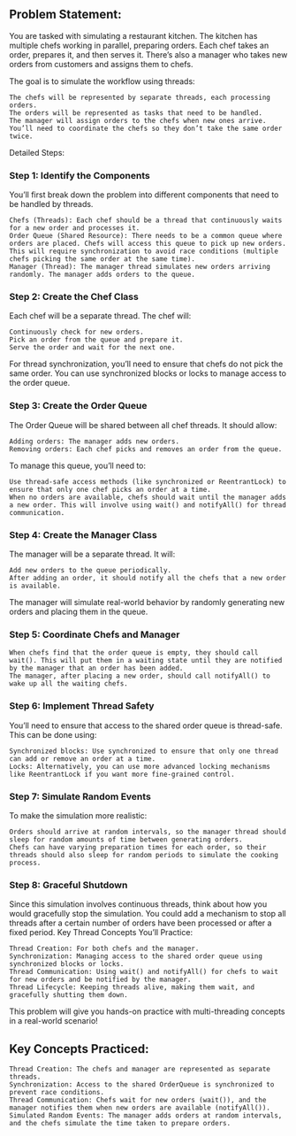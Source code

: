 ## Problem Statement:

You are tasked with simulating a restaurant kitchen. The kitchen has multiple chefs working in parallel, preparing orders. Each chef takes an order, prepares it, and then serves it. There’s also a manager who takes new orders from customers and assigns them to chefs.

The goal is to simulate the workflow using threads:

    The chefs will be represented by separate threads, each processing orders.
    The orders will be represented as tasks that need to be handled.
    The manager will assign orders to the chefs when new ones arrive.
    You’ll need to coordinate the chefs so they don’t take the same order twice.

Detailed Steps:
### Step 1: Identify the Components

You’ll first break down the problem into different components that need to be handled by threads.

    Chefs (Threads): Each chef should be a thread that continuously waits for a new order and processes it.
    Order Queue (Shared Resource): There needs to be a common queue where orders are placed. Chefs will access this queue to pick up new orders. This will require synchronization to avoid race conditions (multiple chefs picking the same order at the same time).
    Manager (Thread): The manager thread simulates new orders arriving randomly. The manager adds orders to the queue.

### Step 2: Create the Chef Class

Each chef will be a separate thread. The chef will:

    Continuously check for new orders.
    Pick an order from the queue and prepare it.
    Serve the order and wait for the next one.

For thread synchronization, you’ll need to ensure that chefs do not pick the same order. You can use synchronized blocks or locks to manage access to the order queue.
### Step 3: Create the Order Queue

The Order Queue will be shared between all chef threads. It should allow:

    Adding orders: The manager adds new orders.
    Removing orders: Each chef picks and removes an order from the queue.

To manage this queue, you’ll need to:

    Use thread-safe access methods (like synchronized or ReentrantLock) to ensure that only one chef picks an order at a time.
    When no orders are available, chefs should wait until the manager adds a new order. This will involve using wait() and notifyAll() for thread communication.

### Step 4: Create the Manager Class

The manager will be a separate thread. It will:

    Add new orders to the queue periodically.
    After adding an order, it should notify all the chefs that a new order is available.

The manager will simulate real-world behavior by randomly generating new orders and placing them in the queue.
### Step 5: Coordinate Chefs and Manager

    When chefs find that the order queue is empty, they should call wait(). This will put them in a waiting state until they are notified by the manager that an order has been added.
    The manager, after placing a new order, should call notifyAll() to wake up all the waiting chefs.

### Step 6: Implement Thread Safety

You’ll need to ensure that access to the shared order queue is thread-safe. This can be done using:

    Synchronized blocks: Use synchronized to ensure that only one thread can add or remove an order at a time.
    Locks: Alternatively, you can use more advanced locking mechanisms like ReentrantLock if you want more fine-grained control.

### Step 7: Simulate Random Events

To make the simulation more realistic:

    Orders should arrive at random intervals, so the manager thread should sleep for random amounts of time between generating orders.
    Chefs can have varying preparation times for each order, so their threads should also sleep for random periods to simulate the cooking process.

### Step 8: Graceful Shutdown

Since this simulation involves continuous threads, think about how you would gracefully stop the simulation. You could add a mechanism to stop all threads after a certain number of orders have been processed or after a fixed period.
Key Thread Concepts You’ll Practice:

    Thread Creation: For both chefs and the manager.
    Synchronization: Managing access to the shared order queue using synchronized blocks or locks.
    Thread Communication: Using wait() and notifyAll() for chefs to wait for new orders and be notified by the manager.
    Thread Lifecycle: Keeping threads alive, making them wait, and gracefully shutting them down.

This problem will give you hands-on practice with multi-threading concepts in a real-world scenario!

## Key Concepts Practiced:

    Thread Creation: The chefs and manager are represented as separate threads.
    Synchronization: Access to the shared OrderQueue is synchronized to prevent race conditions.
    Thread Communication: Chefs wait for new orders (wait()), and the manager notifies them when new orders are available (notifyAll()).
    Simulated Random Events: The manager adds orders at random intervals, and the chefs simulate the time taken to prepare orders.